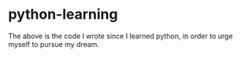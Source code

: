 # python-learning
The above is the code I wrote since I learned python, in order to urge myself to pursue my dream.
